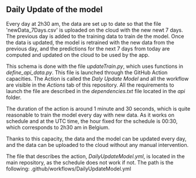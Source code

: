 ## Daily Update of the model

Every day at 2h30 am, the data are set up to date so that the file 'newData_7Days.csv' is uploaded on the cloud with the new newt 7 days.
The previous day is added to the training data to train de the model.
Once the data is updated, the model is retrained with the new data from the previous day, and 
the predictions for the next 7 days from today are computed and updated on the cloud to be used by the app.

This schema is done with the file *updateTrain.py*, which uses functions in *define_api_data.py*. 
This file is launched through the GitHub Action capacities. The Action is called the *Daly Update Model*
and all the workflow are visible in the *Actions* tab of this repository.
All the requirements to launch the file are described in the *dependencies.txt* file located in the *api* folder.

The duration of the action is around 1 minute and 30 seconds, which is quite reasonable to train the model 
every day with new data.
As it works on schedule and at the UTC time, the hour fixed for the schedule is 00:30, which corresponds 
to 2h30 am in Belgium.

Thanks to this capacity, the data and the model can be updated every day, and the data can be uploaded to the 
cloud without any manual intervention.

The file that describes the action, *DailyUpdateModel.yml*, is located in the main repository, as the schedule does not work if not.
The path is the following: .github/workflows/DailyUpdateModel.yml
